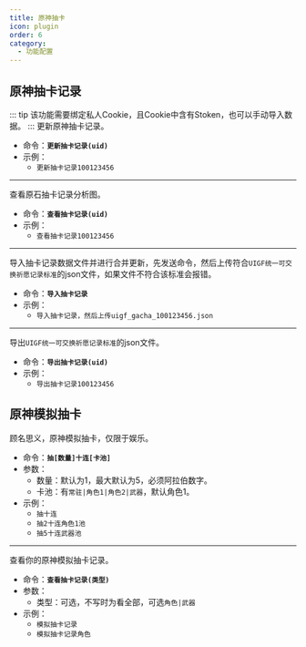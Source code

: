 ```yaml
---
title: 原神抽卡
icon: plugin
order: 6
category:
  - 功能配置
---
```


## 原神抽卡记录
::: tip
该功能需要绑定私人Cookie，且Cookie中含有Stoken，也可以手动导入数据。
:::
更新原神抽卡记录。
- 命令：**`更新抽卡记录(uid)`**
- 示例：
  - `更新抽卡记录100123456`
---
查看原石抽卡记录分析图。
- 命令：**`查看抽卡记录(uid)`**
- 示例：
  - `查看抽卡记录100123456`
---
导入抽卡记录数据文件并进行合并更新，先发送命令，然后上传符合`UIGF统一可交换祈愿记录标准`的json文件，如果文件不符合该标准会报错。
- 命令：**`导入抽卡记录`**
- 示例：
  - `导入抽卡记录，然后上传uigf_gacha_100123456.json`
---
导出`UIGF统一可交换祈愿记录标准`的json文件。
- 命令：**`导出抽卡记录(uid)`**
- 示例：
  - `导出抽卡记录100123456`


## 原神模拟抽卡
顾名思义，原神模拟抽卡，仅限于娱乐。
- 命令：**`抽[数量]十连[卡池]`**
- 参数：
  - 数量：默认为1，最大默认为5，必须阿拉伯数字。
  - 卡池：有`常驻|角色1|角色2|武器`，默认角色1。
- 示例：
  - `抽十连`
  - `抽2十连角色1池`
  - `抽5十连武器池`
---
查看你的原神模拟抽卡记录。
- 命令：**`查看抽卡记录(类型)`**
- 参数：
  - 类型：可选，不写时为看全部，可选`角色|武器`
- 示例：
  - `模拟抽卡记录`
  - `模拟抽卡记录角色`